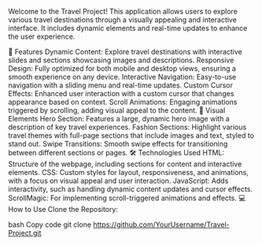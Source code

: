 Welcome to the Travel Project! This application allows users to explore various travel destinations through a visually appealing and interactive interface. It includes dynamic elements and real-time updates to enhance the user experience.

🚀 Features
Dynamic Content: Explore travel destinations with interactive slides and sections showcasing images and descriptions.
Responsive Design: Fully optimized for both mobile and desktop views, ensuring a smooth experience on any device.
Interactive Navigation: Easy-to-use navigation with a sliding menu and real-time updates.
Custom Cursor Effects: Enhanced user interaction with a custom cursor that changes appearance based on context.
Scroll Animations: Engaging animations triggered by scrolling, adding visual appeal to the content.
📸 Visual Elements
Hero Section: Features a large, dynamic hero image with a description of key travel experiences.
Fashion Sections: Highlight various travel themes with full-page sections that include images and text, styled to stand out.
Swipe Transitions: Smooth swipe effects for transitioning between different sections or pages.
🛠️ Technologies Used
HTML: Structure of the webpage, including sections for content and interactive elements.
CSS: Custom styles for layout, responsiveness, and animations, with a focus on visual appeal and user interaction.
JavaScript: Adds interactivity, such as handling dynamic content updates and cursor effects.
ScrollMagic: For implementing scroll-triggered animations and effects.
💻 How to Use
Clone the Repository:

bash
Copy code
git clone https://github.com/YourUsername/Travel-Project.git
